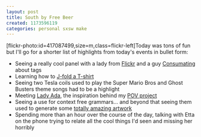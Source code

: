 ```yaml
---
layout: post
title: South by Free Beer
created: 1173596119
categories: personal sxsw make
---
```

[flickr-photo:id=417087499,size=m,class=flickr-left]Today was tons of fun but I'll go for a shorter list of highlights from today's events in bullet form:<ul>
<li>Seeing a really cool panel with a lady from <a href="http://flickr.com/">Flickr</a> and a guy <a href="http://www.consumating.com/profiles/drewish">Consumating</a> about tags</li>
<li>Learning how to <a href="http://www.youtube.com/watch?v=_0oR28M8GBU">J-fold a T-shirt</a>
<li>Seeing two Tesla coils used to play the Super Mario Bros and Ghost Busters theme songs had to be a highlight</li>
<li>Meeting <a href="http://www.ladyada.net/">Lady Ada</a>, the inspiration behind my <a href="http://drewish.com/node/16">POV project</a></li>
<li>Seeing a use for context free grammars... and beyond that seeing them used to generate some <a href="http://www.contextfreeart.org/">totally amazing artwork</a></li>
<li>Spending more than an hour over the course of the day, talking with Etta on the phone trying to relate all the cool things I'd seen and missing her horribly</li>
</ul>
<!--break-->
